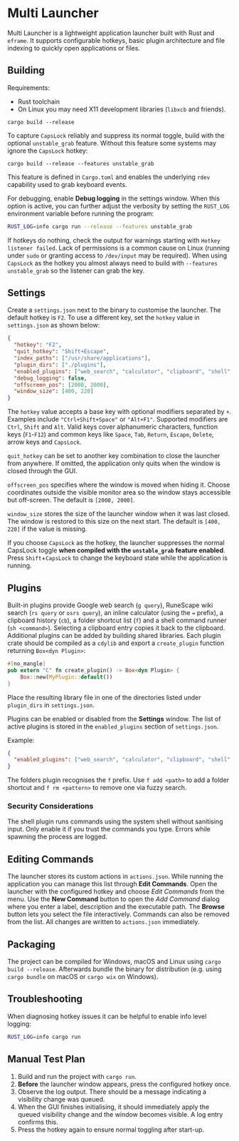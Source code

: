 # Multi Launcher

Multi Launcher is a lightweight application launcher built with Rust and `eframe`.
It supports configurable hotkeys, basic plugin architecture and file indexing to
quickly open applications or files.

## Building

Requirements:
- Rust toolchain
- On Linux you may need X11 development libraries (`libxcb` and friends).

```
cargo build --release
```

To capture `CapsLock` reliably and suppress its normal toggle, build with the
optional `unstable_grab` feature. Without this feature some systems may ignore
the `CapsLock` hotkey:

```
cargo build --release --features unstable_grab
```

This feature is defined in `Cargo.toml` and enables the underlying `rdev`
capability used to grab keyboard events.

For debugging, enable **Debug logging** in the settings window. When this
option is active, you can further adjust the verbosity by setting the
`RUST_LOG` environment variable before running the program:

```bash
RUST_LOG=info cargo run --release --features unstable_grab
```

If hotkeys do nothing, check the output for warnings starting with
`Hotkey listener failed`. Lack of permissions is a common cause on Linux
(running under `sudo` or granting access to `/dev/input` may be required).
When using `CapsLock` as the hotkey you almost always need to build with
`--features unstable_grab` so the listener can grab the key.

## Settings

Create a `settings.json` next to the binary to customise the launcher. The
default hotkey is `F2`. To use a different key, set the `hotkey` value in
`settings.json` as shown below:

```json
{
  "hotkey": "F2",
  "quit_hotkey": "Shift+Escape",
  "index_paths": ["/usr/share/applications"],
  "plugin_dirs": ["./plugins"],
  "enabled_plugins": ["web_search", "calculator", "clipboard", "shell", "runescape_search"],
  "debug_logging": false,
  "offscreen_pos": [2000, 2000],
  "window_size": [400, 220]
}
```

The `hotkey` value accepts a base key with optional modifiers separated by `+`.
Examples include `"Ctrl+Shift+Space"` or `"Alt+F1"`. Supported modifiers are
`Ctrl`, `Shift` and `Alt`. Valid keys cover alphanumeric characters, function
keys (`F1`-`F12`) and common keys like `Space`, `Tab`, `Return`, `Escape`,
`Delete`, arrow keys and `CapsLock`.

`quit_hotkey` can be set to another key combination to close the launcher from
anywhere. If omitted, the application only quits when the window is closed
through the GUI.

`offscreen_pos` specifies where the window is moved when hiding it. Choose
coordinates outside the visible monitor area so the window stays accessible but
off-screen. The default is `[2000, 2000]`.

`window_size` stores the size of the launcher window when it was last closed.
The window is restored to this size on the next start. The default is
`[400, 220]` if the value is missing.

If you choose `CapsLock` as the hotkey, the launcher suppresses the normal
CapsLock toggle **when compiled with the `unstable_grab` feature enabled**.
Press `Shift`+`CapsLock` to change the keyboard state while the application is
running.

## Plugins

Built-in plugins provide Google web search (`g query`), RuneScape wiki search (`rs query` or `osrs query`), an inline calculator
(using the `=` prefix), a clipboard history (`cb`), a folder shortcut list (`f`) and a shell command runner (`sh <command>`). Selecting a clipboard entry copies it back to the clipboard. Additional plugins can be added by building
shared libraries. Each plugin crate should be compiled as a `cdylib` and export
a `create_plugin` function returning `Box<dyn Plugin>`:

```rust
#[no_mangle]
pub extern "C" fn create_plugin() -> Box<dyn Plugin> {
    Box::new(MyPlugin::default())
}
```

Place the resulting library file in one of the directories listed under
`plugin_dirs` in `settings.json`.

Plugins can be enabled or disabled from the **Settings** window. The list of
active plugins is stored in the `enabled_plugins` section of `settings.json`.

Example:

```json
{
  "enabled_plugins": ["web_search", "calculator", "clipboard", "shell", "runescape_search"]
}
```
The folders plugin recognises the `f` prefix. Use `f add <path>` to add a folder
shortcut and `f rm <pattern>` to remove one via fuzzy search.
### Security Considerations
The shell plugin runs commands using the system shell without sanitising input. Only enable it if you trust the commands you type. Errors while spawning the process are logged.
## Editing Commands
The launcher stores its custom actions in `actions.json`. While running the
application you can manage this list through **Edit Commands**. Open the
launcher with the configured hotkey and choose *Edit Commands* from the menu.
Use the **New Command** button to open the *Add Command* dialog where you enter
a label, description and the executable path. The **Browse** button lets you
select the file interactively. Commands can also be removed from the list. All
changes are written to `actions.json` immediately.

## Packaging

The project can be compiled for Windows, macOS and Linux using `cargo build
--release`. Afterwards bundle the binary for distribution (e.g. using `cargo
bundle` on macOS or `cargo wix` on Windows).

## Troubleshooting

When diagnosing hotkey issues it can be helpful to enable info level logging:

```bash
RUST_LOG=info cargo run
```

## Manual Test Plan

1. Build and run the project with `cargo run`.
2. **Before** the launcher window appears, press the configured hotkey once.
3. Observe the log output. There should be a message indicating a visibility
   change was queued.
4. When the GUI finishes initialising, it should immediately apply the queued
   visibility change and the window becomes visible. A log entry confirms this.
5. Press the hotkey again to ensure normal toggling after start-up.
